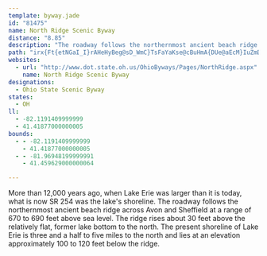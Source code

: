 ```yaml
---
template: byway.jade
id: "81475"
name: North Ridge Scenic Byway
distance: "8.85"
description: "The roadway follows the northernmost ancient beach ridge across Avon and Sheffield at a range of 670 to 690 feet above sea level, and is full of beautiful scenery. "
path: "irx{Ft{etNGaI_I}rAHeHyBeg@sD_WmC}TsFaYaKse@cBuHmA{DUe@aEcM}IuZmDuJsOs^sIsRoAoCwSq_@wh@}z@}IoMmCsDcGoHcEaG}g@_w@sO{b@_AsDu@sG?y@DyBb@uCxGa[nOiq@`Hm^|@sFz@mHXgFd@wU?{HQuQiBi[iAcN}BiPcAyFyRwu@"
websites: 
  - url: "http://www.dot.state.oh.us/OhioByways/Pages/NorthRidge.aspx"
    name: North Ridge Scenic Byway
designations: 
  - Ohio State Scenic Byway
states: 
  - OH
ll: 
  - -82.1191409999999
  - 41.41877000000005
bounds: 
  - - -82.1191409999999
    - 41.41877000000005
  - - -81.96948199999991
    - 41.459629000000064

---
```


More than 12,000 years ago, when Lake Erie was larger than it is today, what is now SR 254 was the lake's shoreline. The roadway follows the northernmost ancient beach ridge across Avon and Sheffield at a range of 670 to 690 feet above sea level. The ridge rises about 30 feet above the relatively flat, former lake bottom to the north. The present shoreline of Lake Erie is three and a half to five miles to the north and lies at an elevation approximately 100 to 120 feet below the ridge.